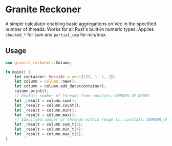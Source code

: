 # Granite Reckoner

A simple calculator enabling basic aggregations on Vec<T> in the specified number of threads. 
Works for all Rust's built-in numeric types. Applies ```checked_*``` for sum and ```partial_cmp``` for min/max.

## Usage

```rust
use granite_reckoner::Column;

fn main() {
    let container: Vec<i8> = vec![123, 1, 1, 2]; 
    let column = Column::new();
    let column = column.add_data(container);
    column.print();
    // Deafult number of threads from constats::NUMBER_OF_NODES
    let _result = column.sum();
    let _result = column.count();
    let _result = column.min();
    let _result = column.max();
    // Specified number of threads within range (1..constats::NUMBER_OF_NODES)
    let _result = column.sum_t(2);
    let _result = column.min_t(4);
    let _result = column.max_t(6);
}
```
